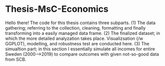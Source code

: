 # Thesis-MsC-Economics

Hello there! The code for this thesis contains three subparts. 
(1) The data gathering; referring to the collection, cleaning, formatting and finally transforming into a easily managed data frame. 
(2) The finalized dataset; in which the more detailed analyzation takes place. Visualizsation (/w GGPLOT), modelling, and robustness test are conducted here.
(3) The simualtion part; in this section I essentially simulate all incomes for entire Sweden (2000-->2019) to compare outcomes with given not-so-good data from SCB.
